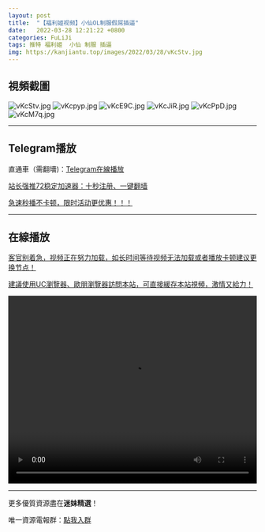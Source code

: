 ```yaml
---
layout: post
title:  "【福利姬视频】小仙OL制服假屌插逼"
date:   2022-03-28 12:21:22 +0800
categories: FuLiJi
tags: 推特 福利姬  小仙 制服 插逼
img: https://kanjiantu.top/images/2022/03/28/vKcStv.jpg
---
```



## 視頻截圖

![vKcStv.jpg](https://kanjiantu.top/images/2022/03/28/vKcStv.jpg)
![vKcpyp.jpg](https://kanjiantu.top/images/2022/03/28/vKcpyp.jpg)
![vKcE9C.jpg](https://kanjiantu.top/images/2022/03/28/vKcE9C.jpg)
![vKcJiR.jpg](https://kanjiantu.top/images/2022/03/28/vKcJiR.jpg)
![vKcPpD.jpg](https://kanjiantu.top/images/2022/03/28/vKcPpD.jpg)
![vKcM7q.jpg](https://kanjiantu.top/images/2022/03/28/vKcM7q.jpg)

* * *
## Telegram播放

直通車（需翻墻)：[Telegram在線播放](https://t.me/mimeijingxuan/385)

<u>站长强推72稳定加速器：[十秒注册、一键翻墙](https://www.mimei.blog/skip/vpn.html) </u>


<u>急速秒播不卡顿，限时活动更优惠！！！</u>
* * *
## 在線播放
<u>客官别着急，视频正在努力加载，如长时间等待视频无法加载或者播放卡顿建议更换节点！</u>

<u>建議使用UC瀏覽器、歐朋瀏覽器訪問本站，可直接緩存本站視頻，激情又給力！</u>
<center><video src="https://cdn.publer.io/uploads/videos/6246ed79db279736bfa80f5a/97e3ea831b169dc2d3e58f9ead0c234a.mp4" width="100%" height="380px" controls="controls"></video></center>


* * *
更多優質資源盡在**迷妹精選**！

唯一資源電報群：[點我入群](https://t.me/mimeijingxuan)


